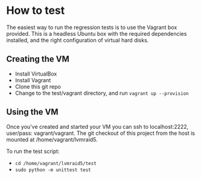 # How to test

The easiest way to run the regression tests is to use the Vagrant box provided.  This is a headless Ubuntu box with the required dependencies installed, and the right configuration of virtual hard disks.

## Creating the VM

* Install VirtualBox
* Install Vagrant
* Clone this git repo
* Change to the test/vagrant directory, and run ```vagrant up --provision```

## Using the VM

Once you've created and started your VM you can ssh to localhost:2222, user/pass: vagrant/vagrant.  The git checkout of this project from the host is mounted at /home/vagrant/lvmraid5.

To run the test script:
* ```cd /home/vagrant/lvmraid5/test```
* ```sudo python -m unittest test``` 
